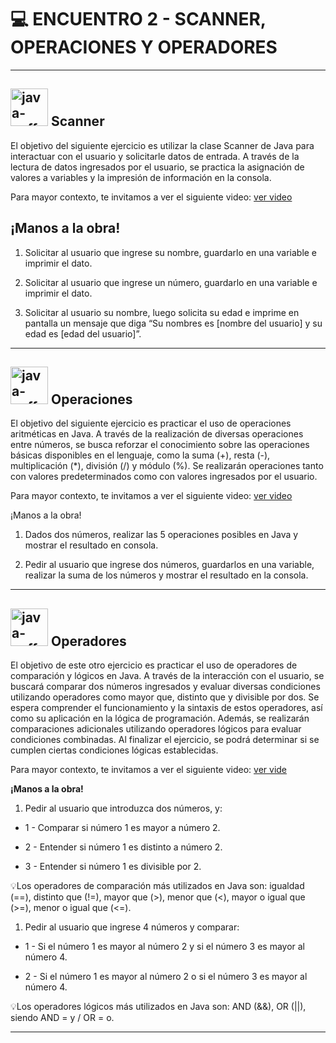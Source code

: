 # :computer: ENCUENTRO 2 - SCANNER, OPERACIONES Y OPERADORES

---

## <img width="60" height="60" src="https://img.icons8.com/plasticine/60/java-coffee-cup-logo.png" alt="java-coffee-cup-logo"/>  Scanner

El objetivo del siguiente ejercicio es utilizar la clase Scanner de Java para interactuar con el usuario y solicitarle datos de entrada. A través de la lectura de datos ingresados por el usuario, se practica la asignación de valores a variables y la impresión de información en la consola.

Para mayor contexto, te invitamos a ver el siguiente video: [ver video](https://youtu.be/KFRtT8ibhLo)

## ¡Manos a la obra!

1. Solicitar al usuario que ingrese su nombre, guardarlo en una variable e imprimir el dato. 

2. Solicitar al usuario que ingrese un número, guardarlo en una variable e imprimir el dato. 

3. Solicitar al usuario su nombre, luego solicita su edad e imprime en pantalla un mensaje que diga “Su nombres es [nombre del usuario] y su edad es [edad del usuario]”.


---

## <img width="60" height="60" src="https://img.icons8.com/plasticine/60/java-coffee-cup-logo.png" alt="java-coffee-cup-logo"/>   Operaciones

El objetivo del siguiente ejercicio es practicar el uso de operaciones aritméticas en Java. A través de la realización de diversas operaciones entre números, se busca reforzar el conocimiento sobre las operaciones básicas disponibles en el lenguaje, como la suma (+), resta (-), multiplicación (*), división (/) y módulo (%). Se realizarán operaciones tanto con valores predeterminados como con valores ingresados por el usuario. 

Para mayor contexto, te invitamos a ver el siguiente video: [ver video](https://youtu.be/l1ieLWz4rnQ)

¡Manos a la obra!

1. Dados dos números, realizar las 5 operaciones posibles en Java y mostrar el resultado en consola. 

2. Pedir al usuario que ingrese dos números, guardarlos en una variable, realizar la suma de los números y mostrar el resultado en la consola.

---

## <img width="60" height="60" src="https://img.icons8.com/plasticine/60/java-coffee-cup-logo.png" alt="java-coffee-cup-logo"/>  Operadores

El objetivo de este otro ejercicio es practicar el uso de operadores de comparación y lógicos en Java. A través de la interacción con el usuario, se buscará comparar dos números ingresados y evaluar diversas condiciones utilizando operadores como mayor que, distinto que y divisible por dos. Se espera comprender el funcionamiento y la sintaxis de estos operadores, así como su aplicación en la lógica de programación. Además, se realizarán comparaciones adicionales utilizando operadores lógicos para evaluar condiciones combinadas. Al finalizar el ejercicio, se podrá determinar si se cumplen ciertas condiciones lógicas establecidas.

Para mayor contexto, te invitamos a ver el siguiente video: [ver vide](https://youtu.be/TvEDlFam_IY)

**¡Manos a la obra!**

1. Pedir al usuario que introduzca dos números, y: 

- 1 - Comparar si número 1 es mayor a número 2.

- 2 - Entender si número 1 es distinto a número 2.

- 3 - Entender si número 1 es divisible por 2.

💡Los operadores de comparación más utilizados en Java son: igualdad (==), distinto que (!=), mayor que (>), menor que (<), mayor o igual que (>=), menor o igual que (<=).


1. Pedir al usuario que ingrese 4 números y comparar:

- 1 - Si el número 1 es mayor al número 2 y si el número 3 es mayor al número 4.

- 2 - Si el número 1 es mayor al número 2 o si el número 3 es mayor al número 4.

💡Los operadores lógicos más utilizados en Java son: AND (&&), OR (||), siendo AND = y  / OR = o.

---
